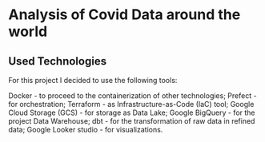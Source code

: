 # Analysis of Covid Data around the world 

## Used Technologies 
For this project I decided to use the following tools:

Docker - to proceed to the containerization of other technologies;
Prefect - for orchestration;
Terraform - as Infrastructure-as-Code (IaC) tool;
Google Cloud Storage (GCS) - for storage as Data Lake;
Google BigQuery - for the project Data Warehouse;
dbt - for the transformation of raw data in refined data;
Google Looker studio - for visualizations.
